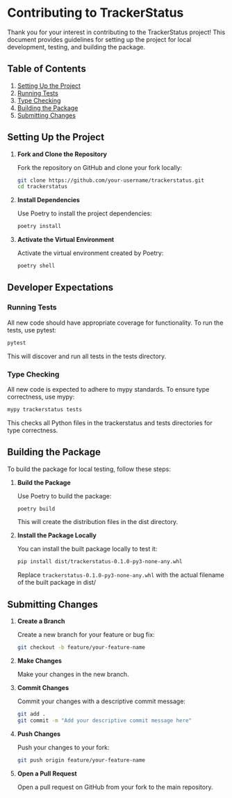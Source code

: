 # Contributing to TrackerStatus

Thank you for your interest in contributing to the TrackerStatus project! This document provides guidelines for setting up the project for local development, testing, and building the package.

## Table of Contents

1. [Setting Up the Project](#setting-up-the-project)
1. [Running Tests](#running-tests)
1. [Type Checking](#type-checking)
1. [Building the Package](#building-the-package)
1. [Submitting Changes](#submitting-changes)

## Setting Up the Project

1. **Fork and Clone the Repository**

   Fork the repository on GitHub and clone your fork locally:

   ```sh
   git clone https://github.com/your-username/trackerstatus.git
   cd trackerstatus
   ```

2. **Install Dependencies**

    Use Poetry to install the project dependencies:

    ```sh
    poetry install
    ```

3. **Activate the Virtual Environment**

    Activate the virtual environment created by Poetry:

    ```sh
    poetry shell
    ```

## Developer Expectations

### Running Tests

All new code should have appropriate coverage for functionality. To run the tests, use pytest:

```sh
pytest
```

This will discover and run all tests in the tests directory.

### Type Checking

All new code is expected to adhere to mypy standards. To ensure type correctness, use mypy:

```sh
mypy trackerstatus tests
```

This checks all Python files in the trackerstatus and tests directories for type correctness.

## Building the Package

To build the package for local testing, follow these steps:

1. **Build the Package**

    Use Poetry to build the package:

    ```sh
    poetry build
    ```

    This will create the distribution files in the dist directory.

2. **Install the Package Locally**

    You can install the built package locally to test it:

    ```sh
    pip install dist/trackerstatus-0.1.0-py3-none-any.whl
    ```

    Replace `trackerstatus-0.1.0-py3-none-any.whl` with the actual filename of the built package in dist/

## Submitting Changes

1. **Create a Branch**

    Create a new branch for your feature or bug fix:

    ```sh
    git checkout -b feature/your-feature-name
    ```

2. **Make Changes**

    Make your changes in the new branch.

3. **Commit Changes**

    Commit your changes with a descriptive commit message:

    ```sh
    git add .
    git commit -m "Add your descriptive commit message here"
    ```

4. **Push Changes**

    Push your changes to your fork:

    ```sh
    git push origin feature/your-feature-name
    ```

5. **Open a Pull Request**

    Open a pull request on GitHub from your fork to the main repository.
